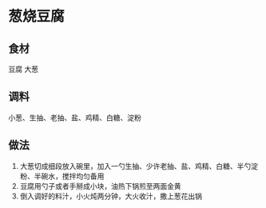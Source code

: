 # 葱烧豆腐

## 食材
豆腐
大葱

## 调料
小葱、生抽、老抽、盐、鸡精、白糖、淀粉

## 做法
1. 大葱切成细段放入碗里，加入一勺生抽、少许老抽、盐、鸡精、白糖、半勺淀粉、半碗水，搅拌均匀备用
2. 豆腐用勺子或者手掰成小块，油热下锅煎至两面金黄
3. 倒入调好的料汁，小火炖两分钟，大火收汁，撒上葱花出锅